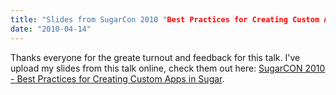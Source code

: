 ```yaml
---
title: "Slides from SugarCon 2010 "Best Practices for Creating Custom Apps in Sugar""
date: "2010-04-14"
---
```


Thanks everyone for the greate turnout and feedback for this talk. I've upload my slides from this talk online, check them out here: [SugarCON 2010 - Best Practices for Creating Custom Apps in Sugar](http://jmertic.files.wordpress.com/2010/04/sugarcon-2010-best-practices-for-creating-custom-apps-in-sugar.pdf).
